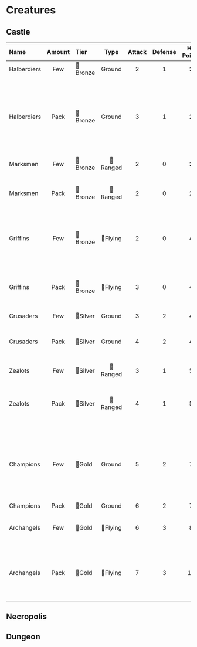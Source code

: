 # Creatures

## Castle

| Name | Amount | Tier | Type | Attack | Defense | Hit Points | Speed | Recruitment Cost | Abilities |
| :--- | :---: | :--- | :---: | :---: | :---: | :---: | :---: | ---: | :--- |
| Halberdiers | Few | 🥉Bronze | Ground | 2 | 1 | 2 | 4 | 2 gold | |
| Halberdiers | Pack | 🥉Bronze | Ground | 3 | 1 | 2 | 5 | 3 gold | ⏳ When the unit is targeted by any attack, you can discard a card and ignore the Attack die's roll result. |
| Marksmen | Few | 🥉Bronze | 🏹Ranged | 2 | 0 | 2 | 4 | 3 gold | |
| Marksmen | Pack | 🥉Bronze | 🏹Ranged | 2 | 0 | 2 | 6 | 5 gold | 🪓 If a target is a non-adjacent unit, attack this target again. |
| Griffins | Few | 🥉Bronze | 🪽Flying | 2 | 0 | 4 | 6 | 4 gold | 🗡️This unit can perform an unlimited number of Retaliation Attacks. |
| Griffins | Pack | 🥉Bronze | 🪽Flying | 3 | 0 | 4 | 9 | 6 gold | 🗡️ This unit can perform an unlimited number of Retaliation Attacks. |
| Crusaders | Few | 🥈Silver | Ground | 3 | 2 | 4 | 5 | 6 gold | |
| Crusaders | Pack | 🥈Silver | Ground | 4 | 2 | 4 | 6 | 10 gold | 🪓 You can reroll every "0" on this unit's Attack die. |
| Zealots | Few | 🥈Silver | 🏹Ranged | 3 | 1 | 5 | 5 | 8 gold | |
| Zealots | Pack | 🥈Silver | 🏹Ranged | 4 | 1 | 5 | 7 | 12 gold | ⏳ Ignore the combat penalty against adjacent units. |
| Champions | Few | 🥇Gold | Ground | 5 | 2 | 7 | 7 | 12 gold | 🌍 If your hero is on a field with Stables, this unit's reinforcement cost is reduced by 6💰. |
| Champions | Pack | 🥇Gold | Ground | 6 | 2 | 7 | 9 | 20 gold | 1 valueables | 🪓 If this unit's movement ends in a space other than where it started, you may reroll an Attack die. |
| Archangels | Few | 🥇Gold | 🪽Flying | 6 | 3 | 8 | 12 | 20 gold, 1 valueables | 🌍 When combat begins, draw 1 card. |
| Archangels | Pack | 🥇Gold | 🪽Flying | 7 | 3 | 10 | 18 | 30 gold, 2 valueables | 🌍 Once per Combat. Cancel an attack that would reduce another unit's ❤️ to 0. |

## Necropolis

## Dungeon
